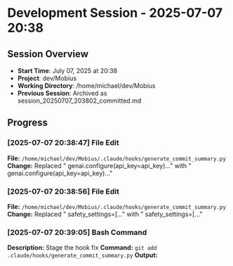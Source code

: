 # Development Session - 2025-07-07 20:38

## Session Overview
- **Start Time**: July 07, 2025 at 20:38
- **Project**: dev/Mobius  
- **Working Directory**: /home/michael/dev/Mobius
- **Previous Session**: Archived as session_20250707_203802_committed.md

## Progress

### [2025-07-07 20:38:47] File Edit

**File:** `/home/michael/dev/Mobius/.claude/hooks/generate_commit_summary.py`
**Change:** Replaced "                genai.configure(api_key=api_key)..." with "                genai.configure(api_key=api_key)..."

### [2025-07-07 20:38:56] File Edit

**File:** `/home/michael/dev/Mobius/.claude/hooks/generate_commit_summary.py`
**Change:** Replaced "                    safety_settings=[..." with "                    safety_settings=[..."

### [2025-07-07 20:39:05] Bash Command

**Description:** Stage the hook fix
**Command:** `git add .claude/hooks/generate_commit_summary.py`
**Output:**
```

```
